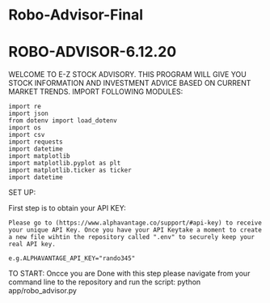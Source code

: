 # Robo-Advisor-Final

# ROBO-ADVISOR-6.12.20

WELCOME TO E-Z STOCK ADVISORY. THIS PROGRAM WILL GIVE YOU STOCK INFORMATION AND INVESTMENT ADVICE BASED ON CURRENT MARKET  TRENDS. 
IMPORT FOLLOWING MODULES:

    import re
    import json
    from dotenv import load_dotenv
    import os
    import csv
    import requests
    import datetime
    import matplotlib
    import matplotlib.pyplot as plt
    import matplotlib.ticker as ticker
    import datetime



SET UP:

First step is to obtain your API KEY:

    Please go to (https://www.alphavantage.co/support/#api-key) to receive your unique API Key. Once you have your API Keytake a moment to create a new file wihtin the repository called ".env" to securely keep your real API key.

    e.g.ALPHAVANTAGE_API_KEY="rando345"

TO START: 
    Oncce you are Done with this step please navigate from your command line to the repository and run the script: python app/robo_advisor.py